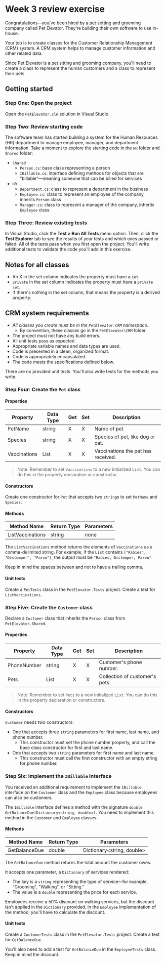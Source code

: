 # Week 3 review exercise

Congratulations—you've been hired by a pet setting and grooming company called Pet Elevator. They're building their own software to use in-house.

Your job is to create classes for the Customer Relationship Management (CRM) system. A CRM system helps to manage customer information and other related data.

Since Pet Elevator is a pet sitting and grooming company, you'll need to create a class to represent the human customers and a class to represent their pets.

## Getting started

### Step One: Open the project

Open the `PetElevator.sln` solution in Visual Studio.

### Step Two: Review starting code

The software team has started building a system for the Human Resources (HR) department to manage employee, manager, and department information. Take a moment to explore the starting code in the `HR` folder and `Shared` folder:

* `Shared`
    * `Person.cs`: base class representing a person
    * `IBillable.cs`: interface defining methods for objects that are "billable"—meaning someone that can be billed for services
* `HR`
    * `Department.cs`: class to represent a department in the business
    * `Employee.cs`: class to represent an employee of the company, inherits `Person` class
    * `Manager.cs`: class to represent a manager of the company, inherits `Employee` class

### Step Three: Review existing tests

In Visual Studio, click the **Test > Run All Tests** menu option. Then, click the **Test Explorer** tab to see the results of your tests and which ones passed or failed. All of the tests pass when you first open the project. You'll write additional tests to validate the code you'll add in this exercise.

## Notes for all classes

* An X in the set column indicates the property must have a `set`.
* `private` in the set column indicates the property must have a `private set`.
* If there's nothing in the set column, that means the property is a derived property.

## CRM system requirements

* *All classes you create must be in the `PetElevator.CRM` namespace.*
  * By convention, these classes go in the `PetElevator\CRM` folder.
* The project must not have any build errors.
* All unit tests pass as expected.
* Appropriate variable names and data types are used.
* Code is presented in a clean, organized format.
* Code is appropriately encapsulated.
* The code meets the specifications defined below.

There are no provided unit tests. You'll also write tests for the methods you write.

### Step Four: Create the `Pet` class

#### Properties

| Property     | Data Type    | Get | Set | Description                        |
| ------------ | ------------ | --- | --- | ---------------------------------- |
| PetName      | string       | X   | X   | Name of pet.                       |
| Species      | string       | X   | X   | Species of pet, like dog or cat.   |
| Vaccinations | List<string> | X   | X   | Vaccinations the pet has received. |

> Note: Remember to set `Vaccinations` to a new initialized `List`. You can do this in the property declaration or constructor.

#### Constructors

Create one constructor for `Pet` that accepts two `string`s to set `PetName` and `Species`.

#### Methods

| Method Name      | Return Type | Parameters |
| ---------------- | ----------- | ---------- |
| ListVaccinations | string      | none       |

The `ListVaccinations` method returns the elements of `Vaccinations` as a comma-delimited string. For example, if the `List` contains `["Rabies", "Distemper", "Parvo"]`, the output must be `"Rabies, Distemper, Parvo"`.

Keep in mind the spaces between and not to have a trailing comma.

#### Unit tests

Create a `PetTests` class in the `PetElevator.Tests` project. Create a test for `ListVaccinations`.

### Step Five: Create the `Customer` class

Declare a `Customer` class that inherits the `Person` class from `PetElevator.Shared`.

#### Properties

| Property    | Data Type | Get | Set | Description                      |
| ----------- | --------- | --- | --- | -------------------------------- |
| PhoneNumber | string    | X   | X   | Customer's phone number.         |
| Pets        | List<Pet> | X   | X   | Collection of customer's pets.   |

> Note: Remember to set `Pets` to a new initialized `List`. You can do this in the property declaration or constructors.

#### Constructors

`Customer` needs two constructors:

* One that accepts three `string` parameters for first name, last name, and phone number.
  * This constructor must set the phone number property, and call the base class constructor for first and last name.
* One that accepts two `string` parameters for first name and last name.
  * This constructor must call the first constructor with an empty string for phone number.

### Step Six: Implement the `IBillable` interface

You received an additional requirement to implement the `IBillable` interface on the `Customer` class and the `Employee` class because employees can also be customers.

The `IBillable` interface defines a method with the signature `double GetBalanceDue(Dictionary<string, double>)`. You need to implement this method in the `Customer` and `Employee` classes.

#### Methods

| Method Name   | Return Type | Parameters                 |
| ------------- | ----------- | -------------------------- |
| GetBalanceDue | double      | Dictionary<string, double> |

The `GetBalanceDue` method returns the total amount the customer owes.

It accepts one parameter, a `Dictionary` of services rendered:
* The key is a `string` representing the type of service—for example, "Grooming", "Walking", or "Sitting."
* The value is a `double` representing the price for each service.

Employees receive a 50% discount on walking services, but the discount isn't applied in the `Dictionary` provided. In the `Employee` implementation of the method, you'll have to calculate the discount.

#### Unit tests

Create a `CustomerTests` class in the `PetElevator.Tests` project. Create a test for `GetBalanceDue`.

You'll also need to add a test for `GetBalanceDue` in the `EmployeeTests` class. Keep in mind the discount.

